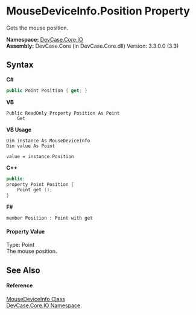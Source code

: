 # MouseDeviceInfo.Position Property 
 

Gets the mouse position.

**Namespace:**&nbsp;<a href="N_DevCase_Core_IO">DevCase.Core.IO</a><br />**Assembly:**&nbsp;DevCase.Core (in DevCase.Core.dll) Version: 3.3.0.0 (3.3)

## Syntax

**C#**<br />
``` C#
public Point Position { get; }
```

**VB**<br />
``` VB
Public ReadOnly Property Position As Point
	Get
```

**VB Usage**<br />
``` VB Usage
Dim instance As MouseDeviceInfo
Dim value As Point

value = instance.Position

```

**C++**<br />
``` C++
public:
property Point Position {
	Point get ();
}
```

**F#**<br />
``` F#
member Position : Point with get

```


#### Property Value
Type: Point<br />The mouse position.

## See Also


#### Reference
<a href="T_DevCase_Core_IO_MouseDeviceInfo">MouseDeviceInfo Class</a><br /><a href="N_DevCase_Core_IO">DevCase.Core.IO Namespace</a><br />
